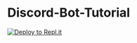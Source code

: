 # Discord-Bot-Tutorial


[![Deploy to Repl.it](https://repl.it/badge/github/dev-izboxo/Discord-Bot-Tutorial)](https://repl.it/github/dev-izboxo/Discord-Bot-Tutorial)
